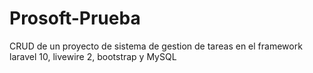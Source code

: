 # Prosoft-Prueba
CRUD de un proyecto de sistema de gestion de tareas en el framework laravel 10, livewire 2, bootstrap y MySQL
